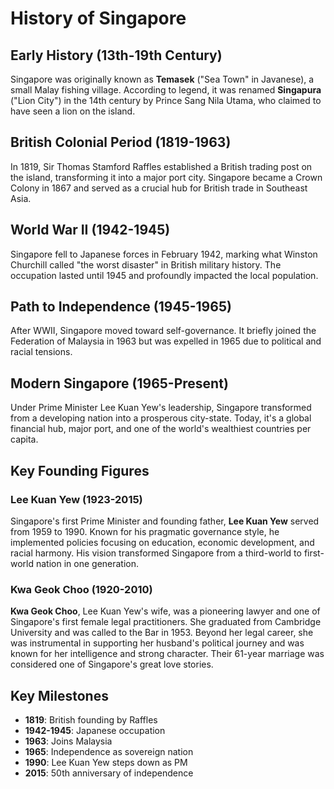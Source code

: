 # History of Singapore

## Early History (13th-19th Century)
Singapore was originally known as **Temasek** ("Sea Town" in Javanese), a small Malay fishing village. According to legend, it was renamed **Singapura** ("Lion City") in the 14th century by Prince Sang Nila Utama, who claimed to have seen a lion on the island.

## British Colonial Period (1819-1963)
In 1819, Sir Thomas Stamford Raffles established a British trading post on the island, transforming it into a major port city. Singapore became a Crown Colony in 1867 and served as a crucial hub for British trade in Southeast Asia.

## World War II (1942-1945)
Singapore fell to Japanese forces in February 1942, marking what Winston Churchill called "the worst disaster" in British military history. The occupation lasted until 1945 and profoundly impacted the local population.

## Path to Independence (1945-1965)
After WWII, Singapore moved toward self-governance. It briefly joined the Federation of Malaysia in 1963 but was expelled in 1965 due to political and racial tensions.

## Modern Singapore (1965-Present)
Under Prime Minister Lee Kuan Yew's leadership, Singapore transformed from a developing nation into a prosperous city-state. Today, it's a global financial hub, major port, and one of the world's wealthiest countries per capita.

## Key Founding Figures

### Lee Kuan Yew (1923-2015)
Singapore's first Prime Minister and founding father, **Lee Kuan Yew** served from 1959 to 1990. Known for his pragmatic governance style, he implemented policies focusing on education, economic development, and racial harmony. His vision transformed Singapore from a third-world to first-world nation in one generation.

### Kwa Geok Choo (1920-2010)
**Kwa Geok Choo**, Lee Kuan Yew's wife, was a pioneering lawyer and one of Singapore's first female legal practitioners. She graduated from Cambridge University and was called to the Bar in 1953. Beyond her legal career, she was instrumental in supporting her husband's political journey and was known for her intelligence and strong character. Their 61-year marriage was considered one of Singapore's great love stories.

## Key Milestones
- **1819**: British founding by Raffles
- **1942-1945**: Japanese occupation
- **1963**: Joins Malaysia
- **1965**: Independence as sovereign nation
- **1990**: Lee Kuan Yew steps down as PM
- **2015**: 50th anniversary of independence
